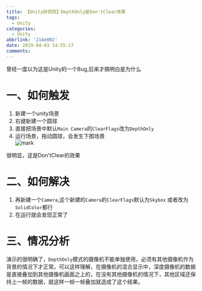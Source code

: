 ```yaml
---
title: 【Unity研究院】DepthOnly是Don'tClear效果
tags:
  - Unity
categories:
  - Unity
abbrlink: '214e002'
date: 2019-04-03 14:55:17
comments:
---
```

曾经一度以为这是Unity的一个Bug,后来才搞明白是为什么
<!-- more -->
# 一、如何触发
1. 新建一个unity场景
2. 右键新建一个圆球
3. 直接把场景中默认`Main Camera`的`ClearFlags`改为`DepthOnly`
4. 运行场景，拖动圆球，会发生下图场景  
![mark](/../../Photos/190403/depthonly.png)

很明显，这是Don'tClear的效果

# 二、如何解决
1. 再新建一个`Camera`,这个新建的`Camera`的`ClearFlags`默认为`Skybox` 或者改为`SolidColor`都行
2. 在运行就会发现正常了

# 三、情况分析
演示的很明确了，`DepthOnly`模式的摄像机不能单独使用，必须有其他摄像机作为背景的情况下才正常。可以这样理解，在摄像机的混合显示中，深度摄像机的数据是直接叠加到其他摄像机画面之上的，在没有其他摄像机的情况下，其他区域还保持上一帧的数据，就这样一帧一帧叠加就造成了这个结果。